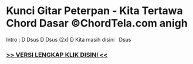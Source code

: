 
 # Kunci Gitar Peterpan - Kita Tertawa Chord Dasar ©ChordTela.com anigh


Intro : D Dsus D Dsus (2x) D Kita masih disini   Dsus

###  <a href="https://shortlighzx.web.app?sq=Kunci Gitar Peterpan - Kita Tertawa Chord Dasar ©ChordTela.com"> >> VERSI LENGKAP KLIK DISINI << </a>
